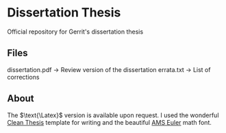 # Dissertation Thesis
Official repository for Gerrit's dissertation thesis

## Files
dissertation.pdf -> Review version of the dissertation
errata.txt -> List of corrections


## About
The $\text{\Latex}$ version is available upon request. 
I used the wonderful [Clean Thesis](http://cleanthesis.der-ric.de/) template for writing and the beautiful [AMS Euler](https://de.wikipedia.org/wiki/AMS_Euler) math font. 
